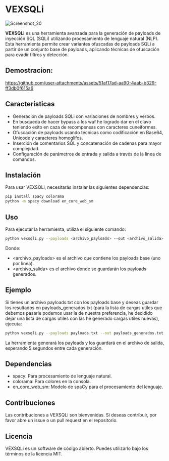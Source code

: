 # VEXSQLi

![Screenshot_20](https://github.com/user-attachments/assets/755ab8a1-04f7-455d-8590-c7dd3afc50cb)

**VEXSQLi** es una herramienta avanzada para la generación de payloads de inyección SQL (SQLi) utilizando procesamiento de lenguaje natural (NLP). Esta herramienta permite crear variantes ofuscadas de payloads SQLi a partir de un conjunto base de payloads, aplicando técnicas de ofuscación para evadir filtros y detección.

## Demostracion:

https://github.com/user-attachments/assets/51af17ad-aa90-4aab-b329-ff3db0f615a6

## Características

- Generación de payloads SQLi con variaciones de nombres y verbos.
- En busqueda de hacer bypass a los waf he logrado dar en el clavo teniendo exito en caza de recompensas con caracteres cuneiformes.
- Ofuscación de payloads usando técnicas como codificación en Base64, Unicode y caracteres homoglifos.
- Inserción de comentarios SQL y concatenación de cadenas para mayor complejidad.
- Configuración de parámetros de entrada y salida a través de la línea de comandos.

## Instalación

Para usar VEXSQLi, necesitarás instalar las siguientes dependencias:

```bash
pip install spacy colorama
python -m spacy download en_core_web_sm
```

## Uso
Para ejecutar la herramienta, utiliza el siguiente comando:

```bash
python vexsqli.py --payloads <archivo_payloads> --out <archivo_salida>
```

Donde:

- <archivo_payloads> es el archivo que contiene los payloads base (uno por línea).
- <archivo_salida> es el archivo donde se guardarán los payloads generados.

## Ejemplo

Si tienes un archivo payloads.txt con los payloads base y deseas guardar los resultados en payloads_generados.txt (para la lista de cargas utiles que debemos pasarle podemos usar la de nuestra preferencia, he decidido dejar una lista de cargas utiles con las he generado cargas utiles nuevas), ejecuta:

```bash
python vexsqli.py --payloads payloads.txt --out payloads_generados.txt
```

La herramienta generará los payloads y los guardará en el archivo de salida, esperando 5 segundos entre cada generación.

## Dependencias

- spacy: Para procesamiento de lenguaje natural.
- colorama: Para colores en la consola.
- en_core_web_sm: Modelo de spaCy para el procesamiento del lenguaje.

## Contribuciones

Las contribuciones a VEXSQLi son bienvenidas. Si deseas contribuir, por favor abre un issue o un pull request en el repositorio.

## Licencia

VEXSQLi es un software de código abierto. Puedes utilizarlo bajo los términos de la licencia MIT.
